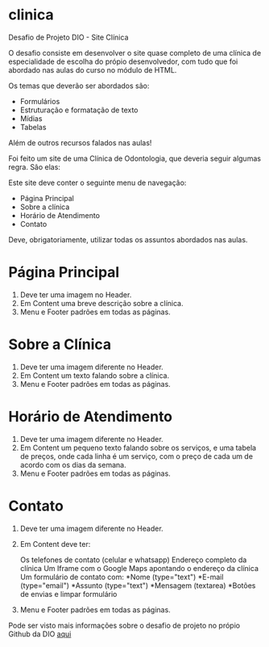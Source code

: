 # clinica

 Desafio de Projeto DIO - Site Clínica

 O desafio consiste em desenvolver o site quase completo de uma clínica de especialidade de escolha do própio desenvolvedor, com tudo que foi abordado nas aulas do curso no módulo de HTML.

Os temas que deverão ser abordados são:

* Formulários
* Estruturação e formatação de texto
* Mídias
* Tabelas

Além de outros recursos falados nas aulas!

Foi feito um site de uma Clínica de Odontologia, que deveria seguir algumas regra. Sâo elas:

Este site deve conter o seguinte menu de navegação:

* Página Principal
* Sobre a clínica
* Horário de Atendimento
* Contato

Deve, obrigatoriamente, utilizar todas os assuntos abordados nas aulas.

# Página Principal

1. Deve ter uma imagem no Header.
2. Em Content uma breve descrição sobre a clínica.
3. Menu e Footer padrões em todas as páginas.

# Sobre a Clínica

1. Deve ter uma imagem diferente no Header.
2. Em Content um texto falando sobre a clínica.
3. Menu e Footer padrões em todas as páginas.

# Horário de Atendimento

1. Deve ter uma imagem diferente no Header.
2. Em Content um pequeno texto falando sobre os serviços, e uma tabela de preços, onde cada linha é um serviço, com o preço de cada um de acordo com os dias da semana.
3. Menu e Footer padrões em todas as páginas.

# Contato

1. Deve ter uma imagem diferente no Header.

2. Em Content deve ter:

    Os telefones de contato (celular e whatsapp)
    Endereço completo da clínica
    Um Iframe com o Google Maps apontando o endereço da clínica
    Um formulário de contato com:
        *Nome (type="text")
        *E-mail (type="email")
        *Assunto (type="text")
        *Mensagem (textarea)
        *Botões de envias e limpar formulário
5. Menu e Footer padrões em todas as páginas.


Pode ser visto mais informações sobre o desafio de projeto no própio Github da DIO [aqui](https://github.com/digitalinnovationone/trilha-html-modulo-2)

